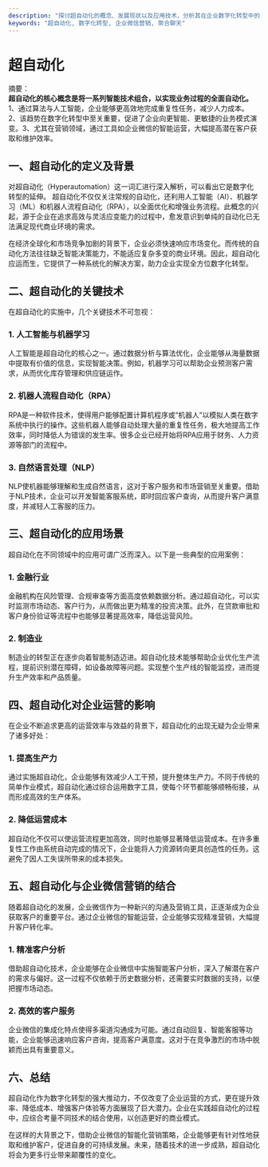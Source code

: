 ```yaml
---
description: "探讨超自动化的概念、发展现状以及应用技术，分析其在企业数字化转型中的重要性。"
keywords: "超自动化, 数字化转型, 企业微信营销, 聚合聊天"
---
```

# 超自动化

摘要：  
**超自动化的核心概念是将一系列智能技术组合，以实现业务过程的全面自动化。** 1、通过算法与人工智能，企业能够更高效地完成重复性任务，减少人力成本。2、该趋势在数字化转型中至关重要，促进了企业向更智能、更敏捷的业务模式演变。3、尤其在营销领域，通过工具如企业微信的智能运营，大幅提高潜在客户获取和维护效率。

## 一、超自动化的定义及背景

对超自动化（Hyperautomation）这一词汇进行深入解析，可以看出它是数字化转型的延伸。 超自动化不仅仅关注常规的自动化，还利用人工智能（AI）、机器学习（ML）和机器人流程自动化（RPA），以全面优化和增强业务流程。此概念的兴起，源于企业在追求高效与灵活应变能力的过程中，愈发意识到单纯的自动化已无法满足现代商业环境的需求。

在经济全球化和市场竞争加剧的背景下，企业必须快速响应市场变化。而传统的自动化方法往往缺乏智能决策能力，不能适应复杂多变的商业环境。因此，超自动化应运而生，它提供了一种系统化的解决方案，助力企业实现全方位数字化转型。

## 二、超自动化的关键技术

在超自动化的实施中，几个关键技术不可忽视：

### 1. 人工智能与机器学习

人工智能是超自动化的核心之一。通过数据分析与算法优化，企业能够从海量数据中提取有价值的信息，实现智能决策。例如，机器学习可以帮助企业预测客户需求，从而优化库存管理和供应链运作。

### 2. 机器人流程自动化（RPA）

RPA是一种软件技术，使得用户能够配置计算机程序或“机器人”以模拟人类在数字系统中执行的操作。这些机器人能够自动处理大量的重复性任务，极大地提高工作效率，同时降低人为错误的发生率。很多企业已经开始将RPA应用于财务、人力资源等部门的流程中。

### 3. 自然语言处理（NLP）

NLP使机器能够理解和生成自然语言，这对于客户服务和市场营销至关重要。借助于NLP技术，企业可以开发智能客服系统，即时回应客户查询，从而提升客户满意度，并减轻人工客服的压力。

## 三、超自动化的应用场景

超自动化在不同领域中的应用可谓广泛而深入。以下是一些典型的应用案例：

### 1. 金融行业

金融机构在风险管理、合规审查等方面高度依赖数据分析。通过超自动化，可以实时监测市场动态、客户行为，从而做出更为精准的投资决策。此外，在贷款审批和客户身份验证等流程中也能够显著提高效率，降低运营风险。

### 2. 制造业

制造业的转型正在逐步向着智能制造迈进。超自动化技术能够帮助企业优化生产流程，提前识别潜在障碍，如设备故障等问题。实现整个生产线的智能监控，进而提升生产效率和产品质量。

## 四、超自动化对企业运营的影响

在企业不断追求更高的运营效率与效益的背景下，超自动化的出现无疑为企业带来了诸多好处：

### 1. 提高生产力

通过实施超自动化，企业能够有效减少人工干预，提升整体生产力。不同于传统的简单作业模式，超自动化通过综合运用数字工具，使每个环节都能够顺畅衔接，从而形成高效的生产体系。

### 2. 降低运营成本

超自动化不仅可以使运营流程更加高效，同时也能够显著降低运营成本。在许多重复性工作由系统自动完成的情况下，企业能将人力资源转向更具创造性的任务。这避免了因人工失误所带来的成本损失。

## 五、超自动化与企业微信营销的结合

随着超自动化的发展，企业微信作为一种新兴的沟通及营销工具，正逐渐成为企业获取客户的重要平台。通过企业微信的智能运营，企业能够实现精准营销，大幅提升客户转化率。

### 1. 精准客户分析

借助超自动化技术，企业能够在企业微信中实施智能客户分析，深入了解潜在客户的需求与偏好。这一过程不仅依赖于历史数据分析，还需要实时数据的支持，以便把握市场动态。

### 2. 高效的客户服务

企业微信的集成化特点使得多渠道沟通成为可能。通过自动回复、智能客服等功能，企业能够迅速响应客户咨询，提高客户满意度。这对于在竞争激烈的市场中脱颖而出具有重要意义。

## 六、总结

超自动化作为数字化转型的强大推动力，不仅改变了企业运营的方式，更在提升效率、降低成本、增强客户体验等方面展现了巨大潜力。企业在实践超自动化的过程中，应综合考量不同技术的结合使用，以创造更好的商业模式。

在这样的大背景之下，借助企业微信的智能化营销策略，企业能够更有针对性地获取和维护客户，促进自身的可持续发展。未来，随着技术的进一步成熟，超自动化将会为更多行业带来颠覆性的变化。
